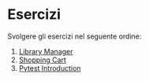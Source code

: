 # Esercizi
Svolgere gli esercizi nel seguente ordine:
1. [Library Manager](/library_manager/)
2. [Shopping Cart](/shopping_cart/)
3. [Pytest Introduction](/pytest_intro/)
